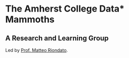 # The Amherst College Data* Mammoths
## A Research and Learning Group

Led by [Prof. Matteo Riondato](http://matteo.rionda.to).
